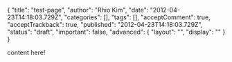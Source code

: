 {
    "title": "test-page",
    "author": "Rhio Kim",
    "date": "2012-04-23T14:18:03.729Z",
    "categories": [],
    "tags": [],
    "acceptComment": true,
    "acceptTrackback": true,
    "published": "2012-04-23T14:18:03.729Z",
    "status": "draft",
    "important": false,
    "advanced": {
        "layout": "",
        "display": ""
    }
}

content here!